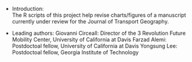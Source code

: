 * Introduction:  
The R scripts of this project help revise charts/figures of a manuscript currently under review for the Journal of Transport Geography. 

* Leading authors: 
Giovanni Circeall: Director of the 3 Revolution Future Mobility Center, University of California at Davis
Farzad Alemi: Postdoctoal fellow, University of California at Davis 
Yongsung Lee: Postdoctoal fellow, Georgia Institute of Technology 
